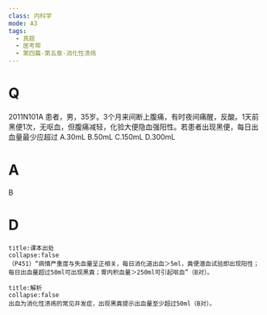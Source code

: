 ```yaml
---
class: 内科学
mode: A3
tags:
  - 真题
  - 医考帮
  - 第四篇-第五章-消化性溃疡
---
```


# Q
2011N101A 患者，男，35岁。3个月来间断上腹痛，有时夜间痛醒，反酸。1天前黑便1次，无呕血，但腹痛减轻，化验大便隐血强阳性。若患者出现黑便，每日出血量最少应超过
A.30mL
B.50mL
C.150mL
D.300mL

# A
B
# D
```ad-note
title:课本出处
collapse:false
（P451）“病情严重度与失血量呈正相关，每日消化道出血＞5ml，粪便潜血试验即出现阳性；每日出血量超过50ml可出现黑粪；胃内积血量＞250ml可引起呕血”（B对）。
```

```ad-summary
title:解析
collapse:false
出血为消化性溃疡的常见并发症，出现黑粪提示出血量至少超过50ml（B对）。
```

